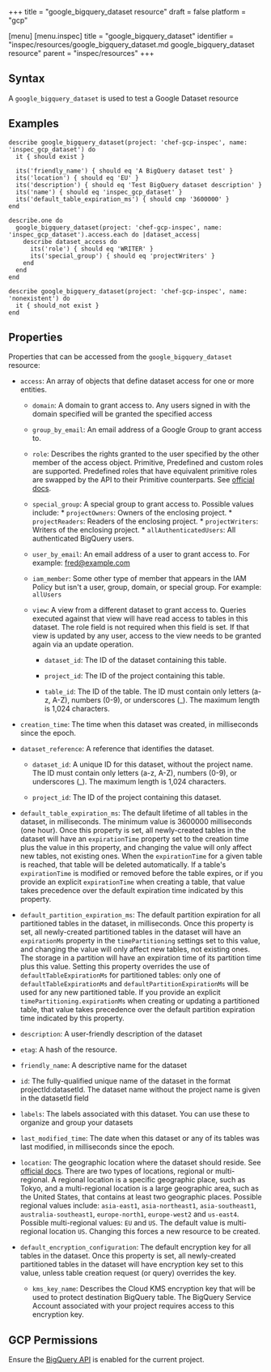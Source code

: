 +++
title = "google_bigquery_dataset resource"
draft = false
platform = "gcp"

[menu]
  [menu.inspec]
    title = "google_bigquery_dataset"
    identifier = "inspec/resources/google_bigquery_dataset.md google_bigquery_dataset resource"
    parent = "inspec/resources"
+++


## Syntax
A `google_bigquery_dataset` is used to test a Google Dataset resource

## Examples
```
describe google_bigquery_dataset(project: 'chef-gcp-inspec', name: 'inspec_gcp_dataset') do
  it { should exist }

  its('friendly_name') { should eq 'A BigQuery dataset test' }
  its('location') { should eq 'EU' }
  its('description') { should eq 'Test BigQuery dataset description' }
  its('name') { should eq 'inspec_gcp_dataset' }
  its('default_table_expiration_ms') { should cmp '3600000' }
end

describe.one do
  google_bigquery_dataset(project: 'chef-gcp-inspec', name: 'inspec_gcp_dataset').access.each do |dataset_access|
    describe dataset_access do
      its('role') { should eq 'WRITER' }
      its('special_group') { should eq 'projectWriters' }
    end
  end
end

describe google_bigquery_dataset(project: 'chef-gcp-inspec', name: 'nonexistent') do
  it { should_not exist }
end
```

## Properties
Properties that can be accessed from the `google_bigquery_dataset` resource:


  * `access`: An array of objects that define dataset access for one or more entities.

    * `domain`: A domain to grant access to. Any users signed in with the domain specified will be granted the specified access

    * `group_by_email`: An email address of a Google Group to grant access to.

    * `role`: Describes the rights granted to the user specified by the other member of the access object. Primitive, Predefined and custom roles are supported. Predefined roles that have equivalent primitive roles are swapped by the API to their Primitive counterparts. See [official docs](https://cloud.google.com/bigquery/docs/access-control).

    * `special_group`: A special group to grant access to. Possible values include:   * `projectOwners`: Owners of the enclosing project.   * `projectReaders`: Readers of the enclosing project.   * `projectWriters`: Writers of the enclosing project.   * `allAuthenticatedUsers`: All authenticated BigQuery users. 

    * `user_by_email`: An email address of a user to grant access to. For example: fred@example.com

    * `iam_member`: Some other type of member that appears in the IAM Policy but isn't a user, group, domain, or special group. For example: `allUsers`

    * `view`: A view from a different dataset to grant access to. Queries executed against that view will have read access to tables in this dataset. The role field is not required when this field is set. If that view is updated by any user, access to the view needs to be granted again via an update operation.

      * `dataset_id`: The ID of the dataset containing this table.

      * `project_id`: The ID of the project containing this table.

      * `table_id`: The ID of the table. The ID must contain only letters (a-z, A-Z), numbers (0-9), or underscores (_). The maximum length is 1,024 characters.

  * `creation_time`: The time when this dataset was created, in milliseconds since the epoch.

  * `dataset_reference`: A reference that identifies the dataset.

    * `dataset_id`: A unique ID for this dataset, without the project name. The ID must contain only letters (a-z, A-Z), numbers (0-9), or underscores (_). The maximum length is 1,024 characters.

    * `project_id`: The ID of the project containing this dataset.

  * `default_table_expiration_ms`: The default lifetime of all tables in the dataset, in milliseconds. The minimum value is 3600000 milliseconds (one hour).   Once this property is set, all newly-created tables in the dataset will have an `expirationTime` property set to the creation time plus the value in this property, and changing the value will only affect new tables, not existing ones. When the `expirationTime` for a given table is reached, that table will be deleted automatically. If a table's `expirationTime` is modified or removed before the table expires, or if you provide an explicit `expirationTime` when creating a table, that value takes precedence over the default expiration time indicated by this property.

  * `default_partition_expiration_ms`: The default partition expiration for all partitioned tables in the dataset, in milliseconds.   Once this property is set, all newly-created partitioned tables in the dataset will have an `expirationMs` property in the `timePartitioning` settings set to this value, and changing the value will only affect new tables, not existing ones. The storage in a partition will have an expiration time of its partition time plus this value. Setting this property overrides the use of `defaultTableExpirationMs` for partitioned tables: only one of `defaultTableExpirationMs` and `defaultPartitionExpirationMs` will be used for any new partitioned table. If you provide an explicit `timePartitioning.expirationMs` when creating or updating a partitioned table, that value takes precedence over the default partition expiration time indicated by this property.

  * `description`: A user-friendly description of the dataset

  * `etag`: A hash of the resource.

  * `friendly_name`: A descriptive name for the dataset

  * `id`: The fully-qualified unique name of the dataset in the format projectId:datasetId. The dataset name without the project name is given in the datasetId field

  * `labels`: The labels associated with this dataset. You can use these to organize and group your datasets

  * `last_modified_time`: The date when this dataset or any of its tables was last modified, in milliseconds since the epoch.

  * `location`: The geographic location where the dataset should reside. See [official docs](https://cloud.google.com/bigquery/docs/dataset-locations).   There are two types of locations, regional or multi-regional. A regional location is a specific geographic place, such as Tokyo, and a multi-regional location is a large geographic area, such as the United States, that contains at least two geographic places.   Possible regional values include: `asia-east1`, `asia-northeast1`, `asia-southeast1`, `australia-southeast1`, `europe-north1`, `europe-west2` and `us-east4`.   Possible multi-regional values: `EU` and `US`.   The default value is multi-regional location `US`. Changing this forces a new resource to be created.

  * `default_encryption_configuration`: The default encryption key for all tables in the dataset. Once this property is set, all newly-created partitioned tables in the dataset will have encryption key set to this value, unless table creation request (or query) overrides the key.

    * `kms_key_name`: Describes the Cloud KMS encryption key that will be used to protect destination BigQuery table. The BigQuery Service Account associated with your project requires access to this encryption key.


## GCP Permissions

Ensure the [BigQuery API](https://console.cloud.google.com/apis/library/bigquery-json.googleapis.com/) is enabled for the current project.
